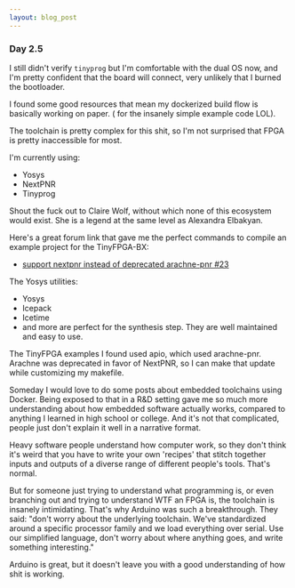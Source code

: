 ```yaml
---
layout: blog_post
---
```


### Day 2.5

I still didn't verify `tinyprog` but I'm comfortable with the dual OS now, and I'm pretty confident that the board will connect, very unlikely that I burned the bootloader.

I found some good resources that mean my dockerized build flow is basically working on paper. ( for the insanely simple example code LOL). 

The toolchain is pretty complex for this shit, so I'm not surprised that FPGA is pretty inaccessible for most. 

 I'm currently using: 

- Yosys
- NextPNR
- Tinyprog

Shout the fuck out to Claire Wolf, without which none of this ecosystem would exist. She is a legend at the same level as Alexandra Elbakyan. 

Here's a great forum link that gave me the perfect commands to compile an example project for the TinyFPGA-BX: 
- [support nextpnr instead of deprecated arachne-pnr #23](https://github.com/tinyfpga/TinyFPGA-BX/issues/23)


The Yosys utilities: 
- Yosys
- Icepack
- Icetime
- and more
are perfect for the synthesis step. They are well maintained and easy to use. 

The TinyFPGA examples I found used apio, which used arachne-pnr. Arachne was deprecated in favor of NextPNR, so I can make that update while customizing my makefile. 

Someday I would love to do some posts about embedded toolchains using Docker. Being exposed to that in a R&D setting gave me so much more understanding about how embedded software actually works, compared to anything I learned in high school or college. And it's not that complicated, people just don't explain it well in a narrative format.

Heavy software people understand how computer work, so they don't think it's weird that you have to write your own 'recipes' that stitch together inputs and outputs of a diverse range of different people's tools. That's normal. 

But for someone just trying to understand what programming is, or even branching out and trying to understand WTF an FPGA is, the toolchain is insanely intimidating. That's why Arduino was such a breakthrough. They said: "don't worry about the underlying toolchain. We've standardized around a specific processor family and we load everything over serial. Use our simplified language, don't worry about where anything goes, and write something interesting."

Arduino is great, but it doesn't leave you with a good understanding of how shit is working. 
